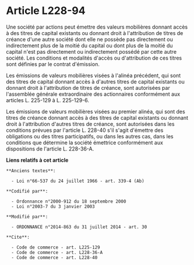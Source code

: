 # Article L228-94

Une société par actions peut émettre des valeurs mobilières donnant accès à des titres de capital existants ou donnant droit
à l'attribution de titres de créance d'une autre société dont elle ne possède pas directement ou indirectement plus de la
moitié du capital ou dont plus de la moitié du capital n'est pas directement ou indirectement possédé par cette autre
société. Les conditions et modalités d'accès ou d'attribution de ces titres sont définies par le contrat d'émission. 

Les émissions de valeurs mobilières visées à l'alinéa précédent, qui sont des titres de capital donnant accès à d'autres
titres de capital existants ou donnant droit à l'attribution de titres de créance, sont autorisées par l'assemblée générale
extraordinaire des actionnaires conformément aux articles L. 225-129 à L. 225-129-6. 

Les émissions de valeurs mobilières visées au premier alinéa, qui sont des titres de créance donnant accès à des titres de
capital existants ou donnant droit à l'attribution d'autres titres de créance, sont autorisées dans les conditions prévues
par l'article L. 228-40 s'il s'agit d'émettre des obligations ou des titres participatifs, ou dans les autres cas, dans les
conditions que détermine la société émettrice conformément aux dispositions de l'article L. 228-36-A.

**Liens relatifs à cet article**

	**Anciens textes**:

	  - Loi n°66-537 du 24 juillet 1966 - art. 339-4 (Ab)

	**Codifié par**:

	  - Ordonnance n°2000-912 du 18 septembre 2000
	  - Loi n°2003-7 du 3 janvier 2003

	**Modifié par**:

	  - ORDONNANCE n°2014-863 du 31 juillet 2014 - art. 30

	**Cite**:

	  - Code de commerce - art. L225-129
	  - Code de commerce - art. L228-36-A
	  - Code de commerce - art. L228-40
